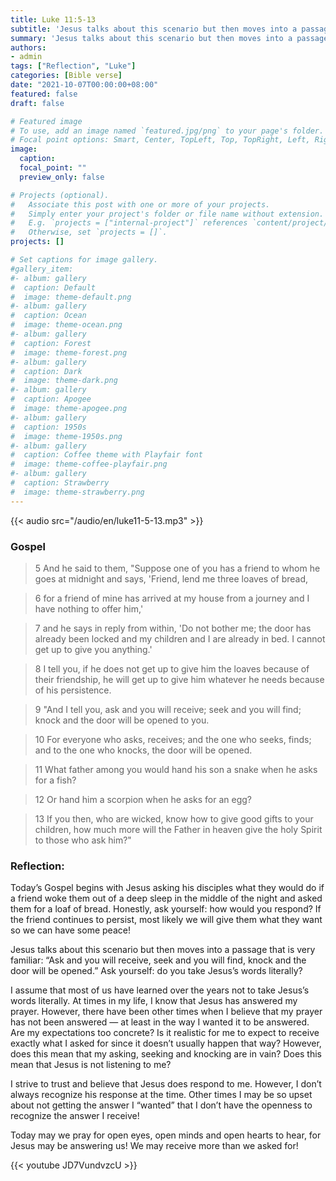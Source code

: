 ```yaml
---
title: Luke 11:5-13
subtitle: 'Jesus talks about this scenario but then moves into a passage that is very familiar: “Ask and you will receive, seek and you will find, knock and the door will be opened.” Ask yourself: do you take Jesus’s words literally?'
summary: 'Jesus talks about this scenario but then moves into a passage that is very familiar: “Ask and you will receive, seek and you will find, knock and the door will be opened.” Ask yourself: do you take Jesus’s words literally?s'
authors:
- admin
tags: ["Reflection", "Luke"]
categories: [Bible verse]
date: "2021-10-07T00:00:00+08:00"
featured: false
draft: false

# Featured image
# To use, add an image named `featured.jpg/png` to your page's folder.
# Focal point options: Smart, Center, TopLeft, Top, TopRight, Left, Right, BottomLeft, Bottom, BottomRight
image:
  caption:
  focal_point: ""
  preview_only: false

# Projects (optional).
#   Associate this post with one or more of your projects.
#   Simply enter your project's folder or file name without extension.
#   E.g. `projects = ["internal-project"]` references `content/project/deep-learning/index.md`.
#   Otherwise, set `projects = []`.
projects: []

# Set captions for image gallery.
#gallery_item:
#- album: gallery
#  caption: Default
#  image: theme-default.png
#- album: gallery
#  caption: Ocean
#  image: theme-ocean.png
#- album: gallery
#  caption: Forest
#  image: theme-forest.png
#- album: gallery
#  caption: Dark
#  image: theme-dark.png
#- album: gallery
#  caption: Apogee
#  image: theme-apogee.png
#- album: gallery
#  caption: 1950s
#  image: theme-1950s.png
#- album: gallery
#  caption: Coffee theme with Playfair font
#  image: theme-coffee-playfair.png
#- album: gallery
#  caption: Strawberry
#  image: theme-strawberry.png
---
```


{{< audio src="/audio/en/luke11-5-13.mp3" >}}

### Gospel
> 5 And he said to them, "Suppose one of you has a friend to whom he goes at midnight and says, 'Friend, lend me three loaves of bread,

> 6 for a friend of mine has arrived at my house from a journey and I have nothing to offer him,'

> 7 and he says in reply from within, 'Do not bother me; the door has already been locked and my children and I are already in bed. I cannot get up to give you anything.'

> 8 I tell you, if he does not get up to give him the loaves because of their friendship, he will get up to give him whatever he needs because of his persistence.

> 9 "And I tell you, ask and you will receive; seek and you will find; knock and the door will be opened to you.

> 10 For everyone who asks, receives; and the one who seeks, finds; and to the one who knocks, the door will be opened.

> 11 What father among you would hand his son a snake when he asks for a fish?

> 12 Or hand him a scorpion when he asks for an egg?

> 13 If you then, who are wicked, know how to give good gifts to your children, how much more will the Father in heaven give the holy Spirit to those who ask him?"

### Reflection:
Today’s Gospel begins with Jesus asking his disciples what they would do if a friend woke them out of a deep sleep in the middle of the night and asked them for a loaf of bread. Honestly, ask yourself: how would you respond? If the friend continues to persist, most likely we will give them what they want so we can have some peace!

Jesus talks about this scenario but then moves into a passage that is very familiar: “Ask and you will receive, seek and you will find, knock and the door will be opened.” Ask yourself: do you take Jesus’s words literally?

I assume that most of us have learned over the years not to take Jesus’s words literally. At times in my life, I know that Jesus has answered my prayer. However, there have been other times when I believe that my prayer has not been answered — at least in the way I wanted it to be answered. Are my expectations too concrete? Is it realistic for me to expect to receive exactly what I asked for since it doesn’t usually happen that way? However, does this mean that my asking, seeking and knocking are in vain? Does this mean that Jesus is not listening to me?

I strive to trust and believe that Jesus does respond to me. However, I don’t always recognize his response at the time. Other times I may be so upset about not getting the answer I “wanted” that I don’t have the openness to recognize the answer I receive!

Today may we pray for open eyes, open minds and open hearts to hear, for Jesus may be answering us! We may receive more than we asked for!

{{< youtube JD7VundvzcU >}}
